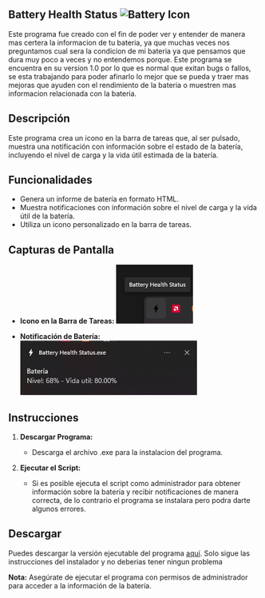## Battery Health Status <img src="bateria.ico" alt="Battery Icon" width="100">



Este programa fue creado con el fin de poder ver y entender de manera mas certera la informacion de tu bateria, ya que muchas veces nos preguntamos cual sera la condicion de mi bateria ya que pensamos que dura muy poco a veces y no entendemos porque.
Este programa se encuentra en su version 1.0 por lo que es normal que exitan bugs o fallos, se esta trabajando para poder afinarlo lo mejor que se pueda y traer mas mejoras que ayuden con el rendimiento de la bateria o muestren mas informacion relacionada con la bateria.

## Descripción

Este programa crea un icono en la barra de tareas que, al ser pulsado, muestra una notificación con información sobre el estado de la batería, incluyendo el nivel de carga y la vida útil estimada de la batería.

## Funcionalidades

- Genera un informe de batería en formato HTML.
- Muestra notificaciones con información sobre el nivel de carga y la vida útil de la batería.
- Utiliza un icono personalizado en la barra de tareas.

## Capturas de Pantalla

- **Icono en la Barra de Tareas:**
  ![Icono en la Barra de Tareas](fotos/Barra.png)





- **Notificación de Batería:**
  ![Notificación de Batería](fotos/Notificacion.png)

## Instrucciones

1. **Descargar Programa:**
   - Descarga el archivo .exe para la instalacion del programa.

2. **Ejecutar el Script:**
   - Si es posible ejecuta el script como administrador para obtener información sobre la batería y recibir notificaciones de manera correcta, de lo contrario el programa se instalara pero podra darte algunos errores.

## Descargar

Puedes descargar la versión ejecutable del programa [aquí](https://cdn.discordapp.com/attachments/1014777564239245334/1175892444118794251/BatteryHealthStatus.exe?ex=656ce22d&is=655a6d2d&hm=6a0ac89e39c3c35bc03dd0d2a9c38a95be6adc8583c41fbf264a7f35001194cf&).
Solo sigue las instrucciones del instalador y no deberias tener ningun problema

**Nota:** Asegúrate de ejecutar el programa con permisos de administrador para acceder a la información de la batería.


